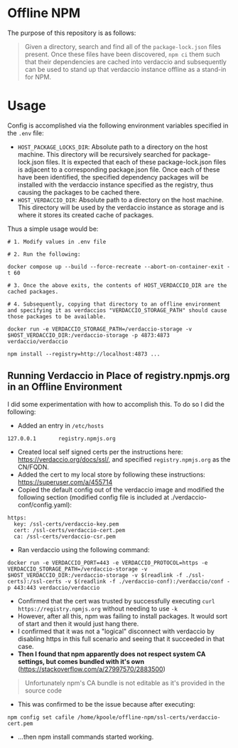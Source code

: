 # Offline NPM

The purpose of this repository is as follows:

> Given a directory, search and find all of the `package-lock.json` files present. Once these files have been discovered, `npm ci` them such that their dependencies are cached into verdaccio and subsequently can be used to stand up that verdaccio instance offline as a stand-in for NPM.

# Usage

Config is accomplished via the following environment variables specified in the `.env` file:
* `HOST_PACKAGE_LOCKS_DIR`: Absolute path to a directory on the host machine. This directory will be recursively searched for package-lock.json files. It is expected that each of these package-lock.json files is adjacent to a corresponding package.json file. Once each of these have been identified, the specified dependency packages will be installed with the verdaccio instance specified as the registry, thus causing the packages to be cached there.
* `HOST_VERDACCIO_DIR`: Absolute path to a directory on the host machine. This directory will be used by the verdaccio instance as storage and is where it stores its created cache of packages.

Thus a simple usage would be:
```
# 1. Modify values in .env file

# 2. Run the following:

docker compose up --build --force-recreate --abort-on-container-exit -t 60

# 3. Once the above exits, the contents of HOST_VERDACCIO_DIR are the cached packages.

# 4. Subsequently, copying that directory to an offline environment and specifying it as verdaccios "VERDACCIO_STORAGE_PATH" should cause those packages to be available.

docker run -e VERDACCIO_STORAGE_PATH=/verdaccio-storage -v $HOST_VERDACCIO_DIR:/verdaccio-storage -p 4873:4873 verdaccio/verdaccio

npm install --registry=http://localhost:4873 ...
```

## Running Verdaccio in Place of registry.npmjs.org in an Offline Environment

I did some experimentation with how to accomplish this. To do so I did the following:
* Added an entry in `/etc/hosts`
```
127.0.0.1       registry.npmjs.org
```
* Created local self signed certs per the instructions here: https://verdaccio.org/docs/ssl/, and specified `registry.npmjs.org` as the CN/FQDN.
* Added the cert to my local store by following these instructions: https://superuser.com/a/455714
* Copied the default config out of the verdaccio image and modified the following section (modified config file is included at ./verdaccio-conf/config.yaml):
```
https:
  key: /ssl-certs/verdaccio-key.pem
  cert: /ssl-certs/verdaccio-cert.pem
  ca: /ssl-certs/verdaccio-csr.pem
```
* Ran verdaccio using the following command:
```
docker run -e VERDACCIO_PORT=443 -e VERDACCIO_PROTOCOL=https -e VERDACCIO_STORAGE_PATH=/verdaccio-storage -v $HOST_VERDACCIO_DIR:/verdaccio-storage -v $(readlink -f ./ssl-certs):/ssl-certs -v $(readlink -f ./verdaccio-conf):/verdaccio/conf -p 443:443 verdaccio/verdaccio
```
* Confirmed that the cert was trusted by successfully executing `curl https://registry.npmjs.org` without needing to use `-k`
* However, after all this, npm was failing to install packages. It would sort of start and then it would just hang there.
* I confirmed that it was not a "logical" disconnect with verdaccio by disabling https in this full scenario and seeing that it succeeded in that case.
* **Then I found that npm apparently does not respect system CA settings, but comes bundled with it's own** (https://stackoverflow.com/a/27997570/2883500)

> Unfortunately npm's CA bundle is not editable as it's provided in the source code

* This was confirmed to be the issue because after executing:
```
npm config set cafile /home/kpoole/offline-npm/ssl-certs/verdaccio-cert.pem
```
* ...then npm install commands started working.